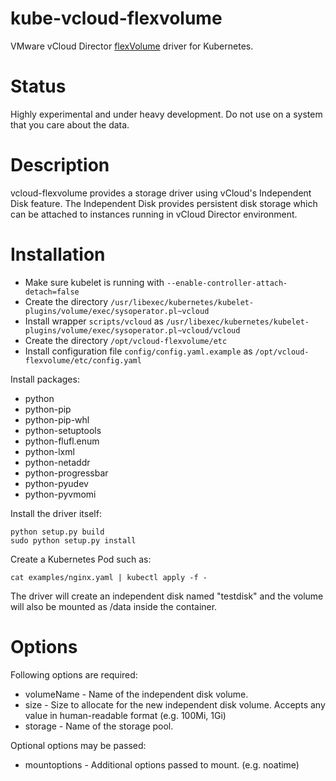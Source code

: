 kube-vcloud-flexvolume
======================

VMware vCloud Director [flexVolume](https://kubernetes.io/docs/concepts/storage/volumes/#out-of-tree-volume-plugins)
driver for Kubernetes.


Status
======

Highly experimental and under heavy development. Do not use on a system that you care about the data.


Description
============

vcloud-flexvolume provides a storage driver using vCloud's Independent Disk feature. The Independent Disk provides
persistent disk storage which can be attached to instances running in vCloud Director environment.


Installation
============

*  Make sure kubelet is running with `--enable-controller-attach-detach=false`
*  Create the directory `/usr/libexec/kubernetes/kubelet-plugins/volume/exec/sysoperator.pl~vcloud`
*  Install wrapper `scripts/vcloud` as `/usr/libexec/kubernetes/kubelet-plugins/volume/exec/sysoperator.pl~vcloud/vcloud`
*  Create the directory `/opt/vcloud-flexvolume/etc`
*  Install configuration file `config/config.yaml.example` as `/opt/vcloud-flexvolume/etc/config.yaml`

Install packages:

*  python
*  python-pip
*  python-pip-whl
*  python-setuptools
*  python-flufl.enum
*  python-lxml
*  python-netaddr
*  python-progressbar
*  python-pyudev
*  python-pyvmomi

Install the driver itself:

```
python setup.py build
sudo python setup.py install
```

Create a Kubernetes Pod such as:

```
cat examples/nginx.yaml | kubectl apply -f -
```

The driver will create an independent disk named "testdisk" and the volume will also be mounted as /data inside the container.


Options
=======

Following options are required:

*  volumeName - Name of the independent disk volume.
*  size - Size to allocate for the new independent disk volume. Accepts any value in human-readable format (e.g. 100Mi, 1Gi)
*  storage - Name of the storage pool.

Optional options may be passed:

*  mountoptions - Additional options passed to mount. (e.g. noatime)

